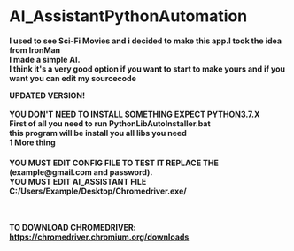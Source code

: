 # AI_AssistantPythonAutomation
<b>I used to see Sci-Fi Movies and i decided to make this app.I took the idea from IronMan</b><br>
<b>I made a simple AI.<br>I think it's a very good option if you want to start to make yours and if you want you can edit my sourcecode</b>

<b>UPDATED VERSION!</b><br>
<br>
<B>YOU DON'T NEED TO INSTALL SOMETHING EXPECT PYTHON3.7.X<B><BR>
First of all you need to run PythonLibAutoInstaller.bat <br>
this program will be install you all libs you need<br>
1 More thing 
<h4>YOU MUST EDIT CONFIG FILE TO TEST IT REPLACE THE (example@gmail.com and password).<BR>YOU MUST EDIT AI_ASSISTANT FILE C:/Users/Example/Desktop/Chromedriver.exe/ </h4></br>

<B>TO DOWNLOAD CHROMEDRIVER:</B> https://chromedriver.chromium.org/downloads 
